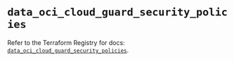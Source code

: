 # `data_oci_cloud_guard_security_policies`

Refer to the Terraform Registry for docs: [`data_oci_cloud_guard_security_policies`](https://registry.terraform.io/providers/oracle/oci/6.18.0/docs/data-sources/cloud_guard_security_policies).
